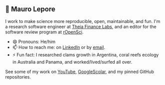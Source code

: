 ## 👋 Mauro Lepore

I work to make science more reproducible, open, maintainable, and fun. I'm a
research software engineer at [Theia Finance Labs](https://theiafinance.org),
and an editor for the software review program at
[rOpenSci](https://ropensci.org/).

* 😄 Pronouns: He/him
* 📫 How to reach me: on [LinkedIn](https://www.linkedin.com/in/mauro-lepore/)  or
by [email](maurolepore@gmail.com).
* ⚡ Fun fact: I researched clams growth in Argentina, coral reefs ecology in
Australia and Panama, and worked/lived/surfed all over.

See some of my work on [YouTube](https://www.youtube.com/playlist?list=PLvgdJdJDL-APbB315sB3Lv_2VP2g0ioFO), 
[GoogleScolar](https://scholar.google.com/citations?hl=es&view_op=list_works&gmla=ABOlHixKua72JymO5RwewtuEVyOO5wKJo7WtgS3sSx2SCgxV78eDPKD_Nzy-TsCmchHI4x7Wp-BgJ-HEtprlZP3wfkcjw7sRPw&user=2h7e7g4AAAAJ), and my pinned GitHub repositories.
